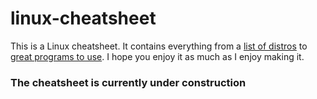 # linux-cheatsheet
This is a Linux cheatsheet. It contains everything from a [list of distros](#) to [great programs to use](#). I hope you enjoy it as much as I enjoy making it.

### The cheatsheet is currently under construction
